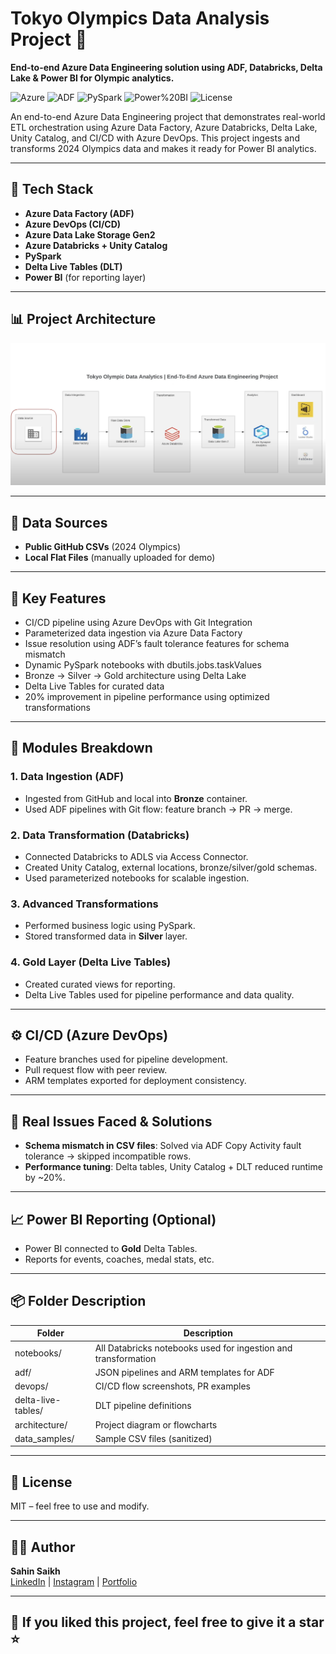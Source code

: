 # Tokyo Olympics Data Analysis Project 🚀  
**End-to-end Azure Data Engineering solution using ADF, Databricks, Delta Lake & Power BI for Olympic analytics.**

![Azure](https://img.shields.io/badge/Cloud-Azure-blue) 
![ADF](https://img.shields.io/badge/Orchestration-ADF-blueviolet)
![PySpark](https://img.shields.io/badge/Engine-PySpark-orange)
![Power%20BI](https://img.shields.io/badge/Reporting-Power%20BI-yellow)
![License](https://img.shields.io/badge/License-MIT-green)

An end-to-end Azure Data Engineering project that demonstrates real-world ETL orchestration using Azure Data Factory, Azure Databricks, Delta Lake, Unity Catalog, and CI/CD with Azure DevOps. This project ingests and transforms 2024 Olympics data and makes it ready for Power BI analytics.

---

## 🔧 Tech Stack

- **Azure Data Factory (ADF)**
- **Azure DevOps (CI/CD)**
- **Azure Data Lake Storage Gen2**
- **Azure Databricks + Unity Catalog**
- **PySpark**
- **Delta Live Tables (DLT)**
- **Power BI** (for reporting layer)

---

## 📊 Project Architecture

![Architecture Diagram](./Architecture_Image.png)

---

## 📁 Data Sources

- **Public GitHub CSVs** (2024 Olympics)
- **Local Flat Files** (manually uploaded for demo)

---

## 🚀 Key Features

- CI/CD pipeline using Azure DevOps with Git Integration
- Parameterized data ingestion via Azure Data Factory
- Issue resolution using ADF’s fault tolerance features for schema mismatch
- Dynamic PySpark notebooks with dbutils.jobs.taskValues
- Bronze → Silver → Gold architecture using Delta Lake
- Delta Live Tables for curated data
- 20% improvement in pipeline performance using optimized transformations

---

## 📌 Modules Breakdown

### 1. Data Ingestion (ADF)
- Ingested from GitHub and local into **Bronze** container.
- Used ADF pipelines with Git flow: feature branch → PR → merge.

### 2. Data Transformation (Databricks)
- Connected Databricks to ADLS via Access Connector.
- Created Unity Catalog, external locations, bronze/silver/gold schemas.
- Used parameterized notebooks for scalable ingestion.

### 3. Advanced Transformations
- Performed business logic using PySpark.
- Stored transformed data in **Silver** layer.

### 4. Gold Layer (Delta Live Tables)
- Created curated views for reporting.
- Delta Live Tables used for pipeline performance and data quality.

---

## ⚙️ CI/CD (Azure DevOps)

- Feature branches used for pipeline development.
- Pull request flow with peer review.
- ARM templates exported for deployment consistency.

---

## 🐞 Real Issues Faced & Solutions

- **Schema mismatch in CSV files**: Solved via ADF Copy Activity fault tolerance → skipped incompatible rows.
- **Performance tuning**: Delta tables, Unity Catalog + DLT reduced runtime by ~20%.

---

## 📈 Power BI Reporting (Optional)
- Power BI connected to **Gold** Delta Tables.
- Reports for events, coaches, medal stats, etc.

---

## 📦 Folder Description

| Folder | Description |
|--------|-------------|
| notebooks/ | All Databricks notebooks used for ingestion and transformation |
| adf/ | JSON pipelines and ARM templates for ADF |
| devops/ | CI/CD flow screenshots, PR examples |
| delta-live-tables/ | DLT pipeline definitions |
| architecture/ | Project diagram or flowcharts |
| data_samples/ | Sample CSV files (sanitized) |

---

## 📜 License

MIT – feel free to use and modify.

---

## 🙋‍♂️ Author

**Sahin Saikh**  
[LinkedIn](https://www.linkedin.com/in/sahin-saikh/) | [Instagram](https://www.instagram.com/thatdataguy.in) | [Portfolio](https://overjoyed-leaf-03a.notion.site/thatdataguy-in-1da84b1a70fe8040b465fcf789b8fc3b)

---

## 🌟 If you liked this project, feel free to give it a star ⭐


